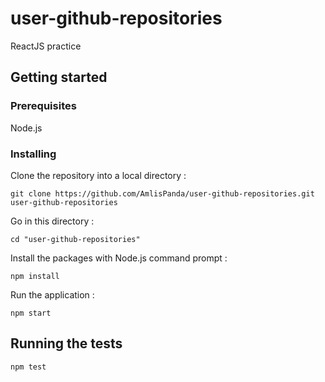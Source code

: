 # user-github-repositories
ReactJS practice

## Getting started

### Prerequisites

Node.js

### Installing

Clone the repository into a local directory :
```
git clone https://github.com/AmlisPanda/user-github-repositories.git user-github-repositories
```

Go in this directory :
```
cd "user-github-repositories"
```

Install the packages with Node.js command prompt :
```
npm install
```

Run the application :
```
npm start
```

## Running the tests

```
npm test
```
